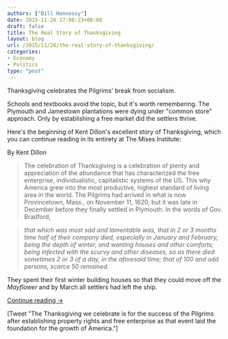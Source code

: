 ```yaml
---
authors: ["Bill Hennessy"]
date: 2015-11-26 17:08:23+00:00
draft: false
title: The Real Story of Thanksgiving
layout: blog
url: /2015/11/26/the-real-story-of-thanksgiving/
categories:
- Economy
- Politics
type: "post"
---
```


Thanksgiving celebrates the Pilgrims' break from socialism.

Schools and textbooks avoid the topic, but it's worth remembering. The Plymouth and Jamestown plantations were dying under "common store" approach. Only by establishing a free market did the settlers thrive.

Here's the beginning of Kent Dillon's excellent story of Thanksgiving, which you can continue reading in its entirety at The Mises Institute:

By Kent Dillon



> The celebration of Thanksgiving is a celebration of plenty and appreciation of the abundance that has characterized the free enterprise, individualistic, capitalistic systems of the US. This why America grew into the most productive, highest standard of living area in the world. The Pilgrims had arrived in what is now Provincetown, Mass., on November 11, 1620, but it was late in December before they finally settled in Plymouth. In the words of Gov. Bradford,

> 
> _that which was most sad and lamentable was, that in 2 or 3 months time half of their company died, especially in January and February, being the depth of winter, and wanting houses and other comforts; being infected with the scurvy and other diseases, so as there died sometimes 2 or 3 of a day, in the aforesaid time; that of 100 and odd persons, scarce 50 remained._
> 
> 
They spent their first winter building houses so that they could move off the _Mayflower_ and by March all settlers had left the ship.

[Continue reading →](https://mises.org/library/thanksgiving-celebration-free-enterprise)



[Tweet "The Thanksgiving we celebrate is for the success of the Pilgrims after establishing property rights and free enterprise as that event laid the foundation for the growth of America."]

